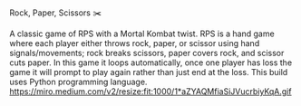 Rock, Paper, Scissors ✂️

A classic game of RPS with a Mortal Kombat twist. RPS is a hand game where each player either throws rock, paper, or scissor using hand signals/movements; rock breaks scissors, paper covers rock, and scissor cuts paper. In this game it loops automatically, once one player has loss the game it will prompt to play again rather than just end at the loss. This build uses Python programming language. 
<img>https://miro.medium.com/v2/resize:fit:1000/1*aZYAQMfiaSiJVucrbiyKqA.gif
